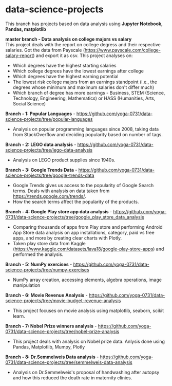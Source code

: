 # data-science-projects

This branch has projects based on data analysis using **Jupyter Notebook, Pandas, matplotlib**  

**master branch - Data analysis on college majors vs salary**  
  This project deals with the report on college degress and their respective salaries. Got the data from Payscale (https://www.payscale.com/college-salary-report) and export it as csv. This project analyses on:  
  - Which degrees have the highest starting salaries
  - Which college degrees have the lowest earnings after college
  - Which degrees have the highest earning potential
  - The lowest risk college majors from an earnings standpoint (i.e., the degrees whose minimum and maximum salaries don't differ much)
  - Which branch of degree has more earnings -  Business, STEM (Science, Technology, Engineering, Mathematics) or HASS (Humanities, Arts, Social Science)

**Branch - 1: Popular Languages** - https://github.com/yoga-0731/data-science-projects/tree/popular-languages
  - Analysis on popular programming languages since 2008, taking data from StackOverflow and deciding popularity based on number of tags.

**Branch - 2: LEGO data analysis** - https://github.com/yoga-0731/data-science-projects/tree/lego-data-analysis
  - Analysis on LEGO product supplies since 1940s.

**Branch - 3: Google Trends Data** - https://github.com/yoga-0731/data-science-projects/tree/google-trends-data
  - Google Trends gives us access to the popularity of Google Search terms. Deals with analysis on data taken from https://trends.google.com/trends/.
  - How the search terms affect the popularity of the products.

**Branch - 4: Google Play store app data analysis** - https://github.com/yoga-0731/data-science-projects/tree/google_play_store_data_analysis
  - Comparing thousands of apps from Play store and performing Android App Store data analysis on app installations, category, paid vs free apps, and more by creating clear charts with Plotly.
  - Taken play store data from Kaggle (https://www.kaggle.com/datasets/lava18/google-play-store-apps) and performed the analysis.

**Branch - 5: NumPy exercises** - https://github.com/yoga-0731/data-science-projects/tree/numpy-exercises
  - NumPy array creation, accessing elements, algebra operations, image manipulation

**Branch - 6: Movie Revenue Analysis** - https://github.com/yoga-0731/data-science-projects/tree/movie-budget-revenue-analysis
  - This project focuses on movie analysis using matplotlib, seaborn, scikit learn.

**Branch - 7: Nobel Prize winners analysis** - https://github.com/yoga-0731/data-science-projects/tree/nobel-prize-analysis
  - This project deals with analysis on Nobel prize data. Anlysis done using Pandas, Matplotlib, Mumpy, Plotly

**Branch - 8: Dr.Semmelweis Data analysis** - https://github.com/yoga-0731/data-science-projects/tree/semmelweis-data-analysis
  - Analysis on Dr.Semmelweis's proposal of handwashing after autopsy and how this reduced the death rate in maternity clinics. 
